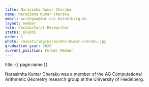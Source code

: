```yaml
---
title: Narasimha Kumar Cheraku
name: Narasimha Kumar Cheraku
email: arithgeo@iwr.uni-heidelberg.de
layout: member
role: Postdoctoral Researcher
status: alumni
order: 1
photo: /assets/img/narasimha-kumar-cheraku.jpg
graduation_year: 2020
current_position: Former Member
---
```


title: {{ page.name }}

Narasimha Kumar Cheraku was a member of the AG Computational Arithmetic Geometry research group at the University of Heidelberg.